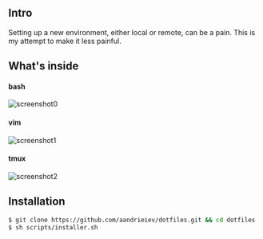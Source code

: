 ## Intro
Setting up a new environment, either local or remote, can be a pain. This is my
attempt to make it less painful.

## What's inside

#### bash
![screenshot0](http://i.imgur.com/EkoAB1B.png?1)

#### vim
![screenshot1](http://i.imgur.com/L83XMOI.png?1)

#### tmux
![screenshot2](http://i.imgur.com/jZLquxd.png?1)

## Installation
```bash
$ git clone https://github.com/aandrieiev/dotfiles.git && cd dotfiles
$ sh scripts/installer.sh
```
